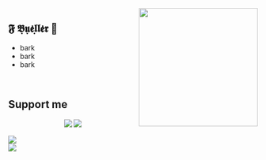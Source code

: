 <img align="right" width="240" src="https://cdn-icons-png.flaticon.com/512/5169/5169269.png" />
<h2>𝕱 𝕭̣𝖚̣𝖊̇𝖑̣𝖑̇𝖊̇𝖗 🌹</h2>
<ul>
<li>bark</li>
<li>bark</li>
 <li>bark</li>
</ul>

<br>

<h2>Support me</h2>

<p align="center">
<a href="https://paypal.me/officialxuntitled" alt="Paypal"><img src="https://img.shields.io/badge/PayPal-support-blue.svg?logo=paypal"></a>
<a href="https://www.patreon.com/" alt="Patreon"><img src="https://img.shields.io/badge/Patreon-support-red.svg?logo=patreon"></a>
</p>

<div align="fill">
  <img src="https://github-readme-stats.vercel.app/api?username=teelrabbit&include_all_commits=true&theme=highcontrast&show_icons=true&count_private=true">
  <br />
  <img src="https://github-readme-stats.vercel.app/api/top-langs/?username=teelrabbit&langs_count=10&hide=html,css,makefile,batchfile&theme=highcontrast">
</div>

